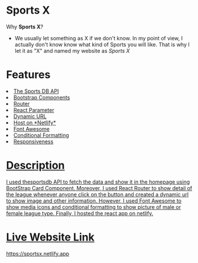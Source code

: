 # Sports X
Why **Sports X**?
- We usually let something as X if we don't know. In my point of view, I actually don't know know what kind of Sports you will like. That is why I let it as "X" and named my website as *Sports X*

# Features
<li><a href='https://www.thesportsdb.com/api.php'>The Sports DB API</a>
<li><a href='https://react-bootstrap.netlify.app/getting-started/introduction/'>Bootstrap Components</a>
<li><a href='https://reactrouter.com/web/guides/quick-startReact'>Router</a>
<li><a href='https://reactjs.org/docs/hooks-intro.html'>React Parameter
<li><a href='https://reactrouter.com/web/guides/quick-startReact'>Dynamic URL
<li><a href='https://app.netlify.com/'>Host on *Netlify*
<li><a href='https://fontawesome.com/how-to-use/on-the-web/using-with/react'>Font Awesome
<li><a href='https://reactrouter.com/web/guides/quick-startReact'>Conditional Formatting
<li><a href='https://reactrouter.com/web/guides/quick-startReact'>Responsiveness

# Description
I used thesportsdb API to fetch the data and show it in the homepage using BootStrap Card Component. Moreover, I used React Router to show detail of the league whenever anyone click on the button and created a dynamic url to show image and other information. However, I used Font Awesome to show media icons and conditional formatting to show picture of male or female league type. Finally, I hosted the react app on netlify. 
 
# Live Website Link
https://sportsx.netlify.app